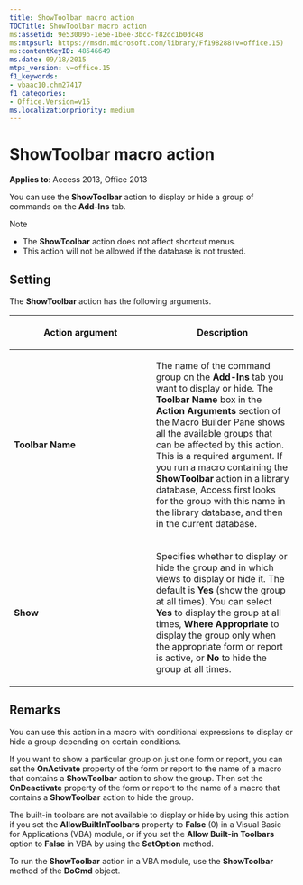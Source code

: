 ```yaml
---
title: ShowToolbar macro action
TOCTitle: ShowToolbar macro action
ms:assetid: 9e53009b-1e5e-1bee-3bcc-f82dc1b0dc48
ms:mtpsurl: https://msdn.microsoft.com/library/Ff198288(v=office.15)
ms:contentKeyID: 48546649
ms.date: 09/18/2015
mtps_version: v=office.15
f1_keywords:
- vbaac10.chm27417
f1_categories:
- Office.Version=v15
ms.localizationpriority: medium
---
```


# ShowToolbar macro action

**Applies to**: Access 2013, Office 2013

You can use the **ShowToolbar** action to display or hide a group of commands on the **Add-Ins** tab.

> [!NOTE]
> - The **ShowToolbar** action does not affect shortcut menus.
> - This action will not be allowed if the database is not trusted. 

## Setting

The **ShowToolbar** action has the following arguments.

<table>
<colgroup>
<col style="width: 50%" />
<col style="width: 50%" />
</colgroup>
<thead>
<tr class="header">
<th><p>Action argument</p></th>
<th><p>Description</p></th>
</tr>
</thead>
<tbody>
<tr class="odd">
<td><p><strong>Toolbar Name</strong></p></td>
<td><p>The name of the command group on the <strong>Add-Ins</strong> tab you want to display or hide. The <strong>Toolbar Name</strong> box in the <strong>Action Arguments</strong> section of the Macro Builder Pane shows all the available groups that can be affected by this action. This is a required argument. If you run a macro containing the <strong>ShowToolbar</strong> action in a library database, Access first looks for the group with this name in the library database, and then in the current database.</p></td>
</tr>
<tr class="even">
<td><p><strong>Show</strong></p></td>
<td><p>Specifies whether to display or hide the group and in which views to display or hide it. The default is <strong>Yes</strong> (show the group at all times). You can select <strong>Yes</strong> to display the group at all times, <strong>Where Appropriate</strong> to display the group only when the appropriate form or report is active, or <strong>No</strong> to hide the group at all times.</p></td>
</tr>
</tbody>
</table>


## Remarks

You can use this action in a macro with conditional expressions to display or hide a group depending on certain conditions.

If you want to show a particular group on just one form or report, you can set the **OnActivate** property of the form or report to the name of a macro that contains a **ShowToolbar** action to show the group. Then set the **OnDeactivate** property of the form or report to the name of a macro that contains a **ShowToolbar** action to hide the group.

The built-in toolbars are not available to display or hide by using this action if you set the **AllowBuiltInToolbars** property to **False** (0) in a Visual Basic for Applications (VBA) module, or if you set the **Allow Built-in Toolbars** option to **False** in VBA by using the **SetOption** method.

To run the **ShowToolbar** action in a VBA module, use the **ShowToolbar** method of the **DoCmd** object.

